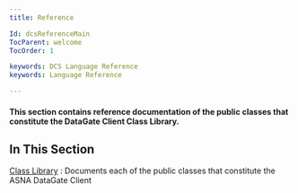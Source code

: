 ```yaml
---
title: Reference

Id: dcsReferenceMain
TocParent: welcome
TocOrder: 1

keywords: DCS Language Reference
keywords: Language Reference

---
```


####  This section contains reference documentation of the public classes that constitute the DataGate Client Class Library. 
## In This Section


[Class Library](class-library-main.html)
: Documents each of the public classes that constitute the ASNA DataGate Client


